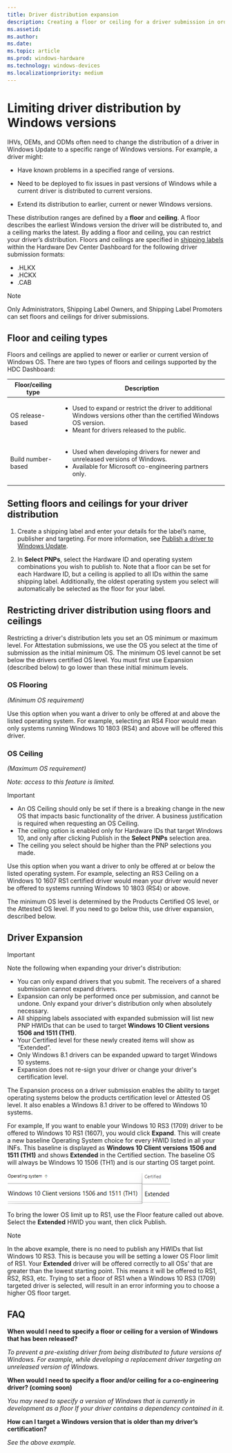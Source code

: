 ```yaml
---
title: Driver distribution expansion
description: Creating a floor or ceiling for a driver submission in order to change its distribution.
ms.assetid: 
ms.author: 
ms.date: 
ms.topic: article
ms.prod: windows-hardware
ms.technology: windows-devices
ms.localizationpriority: medium
---
```


# Limiting driver distribution by Windows versions

IHVs, OEMs, and ODMs often need to change the distribution of a driver in Windows Update to a specific range of Windows versions. For example, a driver might:

* Have known problems in a specified range of versions.

* Need to be deployed to fix issues in past versions of Windows while a current driver is distributed to current versions.

* Extend its distribution to earlier, current or newer Windows versions.

These distribution ranges are defined by a **floor** and **ceiling**. A floor describes the earliest Windows version the driver will be distributed to, and a ceiling marks the latest. By adding a floor and ceiling, you can restrict your driver’s distribution. Floors and ceilings are specified in [shipping labels](https://docs.microsoft.com/windows-hardware/drivers/dashboard/manage-driver-distribution-by-submission) within the Hardware Dev Center Dashboard for the following driver submission formats:

* .HLKX
* .HCKX
* .CAB

> [!NOTE]
> Only Administrators, Shipping Label Owners, and Shipping Label Promoters can set floors and ceilings for driver submissions.

## Floor and ceiling types

Floors and ceilings are applied to newer or earlier or current version of Windows OS.
There are two types of floors and ceilings supported by the HDC Dashboard:

| Floor/ceiling type | Description |
| -- | -- |
| OS release-based | <ul><li>Used to expand or restrict the driver to additional Windows versions other than the certified Windows OS version.</li><li>Meant for drivers released to the public.</li></ul> |
| Build number-based | <ul><li>Used when developing drivers for newer and unreleased versions of Windows. </li><li>Available for Microsoft co-engineering partners only.</li></ul> |

## Setting floors and ceilings for your driver distribution

1. Create a shipping label and enter your details for the label’s name, publisher and targeting. For more information, see [Publish a driver to Windows Update](https://docs.microsoft.com/en-us/windows-hardware/drivers/dashboard/publish-a-driver-to-windows-update).

2. In **Select PNPs**, select the Hardware ID and operating system combinations you wish to publish to. Note that a floor can be set for each Hardware ID, but a ceiling is applied to all IDs within the same shipping label. Additionally, the oldest operating system you select will automatically be selected as the floor for your label. 

## Restricting driver distribution using floors and ceilings

Restricting a driver's distribution lets you set an OS minimum or maximum level. For Attestation submissions, we use the OS you select at the time of submission as the initial minimum OS. The minimum OS level cannot be set below the drivers certified OS level. You must first use Expansion (described below) to go lower than these initial minimum levels.

### OS Flooring
*(Minimum OS requirement)*

Use this option when you want a driver to only be offered at and above the listed operating system. For example, selecting an RS4 Floor would mean only systems running Windows 10 1803 (RS4) and above will be offered this driver.

### OS Ceiling  
*(Maximum OS requirement)*

*Note: access to this feature is limited.*

> [!IMPORTANT]
> * An OS Ceiling should only be set if there is a breaking change in the new OS that impacts basic functionality of the driver. A business justification is required when requesting an OS Ceiling.
> * The ceiling option is enabled only for Hardware IDs that target Windows 10, and only after clicking Publish in the **Select PNPs** selection area.
> * The ceiling you select should be higher than the PNP selections you made.

Use this option when you want a driver to only be offered at or below the listed operating system. For example, selecting an RS3 Ceiling on a Windows 10 1607 RS1 certified driver would mean your driver would never be offered to systems running Windows 10 1803 (RS4) or above.

The minimum OS level is determined by the Products Certified OS level, or the Attested OS level.  If you need to go below this, use driver expansion, described below.


## Driver Expansion

> [!IMPORTANT]
> Note the following when expanding your driver's distribution:
> * You can only expand drivers that you submit. The receivers of a shared submission cannot expand drivers.
> * Expansion can only be performed once per submission, and cannot be undone. Only expand your driver's distribution only when absolutely necessary.
> * All shipping labels associated with expanded submission will list new PNP HWIDs that can be used to target **Windows 10 Client versions 1506 and 1511 (TH1)**. 
> * Your Certified level for these newly created items will show as “Extended”.
> * Only Windows 8.1 drivers can be expanded upward to target Windows 10 systems.  
> * Expansion does not re-sign your driver or change your driver's certification level.

The Expansion process on a driver submission enables the ability to target operating systems below the products certification level or Attested OS level. It also enables a Windows 8.1 driver to be offered to Windows 10 systems. 

For example, If you want to enable your Windows 10 RS3 (1709) driver to be offered to Windows 10 RS1 (1607), you would click **Expand**. This will create a new baseline Operating System choice for every HWID listed in all your INFs.  This baseline is displayed as **Windows 10 Client versions 1506 and 1511 (TH1)** and shows **Extended** in the Certified section.  The baseline OS will always be Windows 10 1506 (TH1) and is our starting OS target point.

![A screenshot of the driver expansion option.](images/new-pnp-nodes.png)

To bring the lower OS limit up to RS1, use the Floor feature called out above.  Select the **Extended** HWID you want, then click Publish.  

> [!NOTE]
> In the above example, there is no need to publish any HWIDs that list Windows 10 RS3.  This is because you will be setting a lower OS Floor limit of RS1.  Your **Extended** driver will be offered correctly to all OSs' that are greater than the lowest starting point.  This means it will be offered to RS1, RS2, RS3, etc.
> Trying to set a floor of RS1 when a Windows 10 RS3 (1709) targeted driver is selected, will result in an error informing you to choose a higher OS floor target. 

## FAQ

**When would I need to specify a floor or ceiling for a version of Windows that has been released?**

*To prevent a pre-existing driver from being distributed to future versions of Windows. For example, while developing a replacement driver targeting an unreleased version of Windows.*

**When would I need to specify a floor and/or ceiling for a co-engineering driver? (coming soon)**

*You may need to specify a version of Windows that is currently in development as a floor If your driver contains a dependency contained in it.*

**How can I target a Windows version that is older than my driver’s certification?**

*See the above example.*
